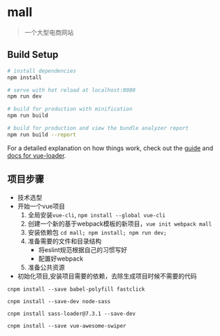 # mall

> 一个大型电商网站

## Build Setup

``` bash
# install dependencies
npm install

# serve with hot reload at localhost:8080
npm run dev

# build for production with minification
npm run build

# build for production and view the bundle analyzer report
npm run build --report
```

For a detailed explanation on how things work, check out the [guide](http://vuejs-templates.github.io/webpack/) and [docs for vue-loader](http://vuejs.github.io/vue-loader).


## 项目步骤

* 技术选型
* 开始一个vue项目
  1. 全局安装`vue-cli`, `npm install --global vue-cli`
  2. 创建一个新的基于webpack模板的新项目，`vue init webpack mall`
  3. 安装依赖包 `cd mall; npm install; npm run dev;`
  4. 准备需要的文件和目录结构
     * 将eslint规范根据自己的习惯写好
     * 配置好webpack 
  5. 准备公共资源
* 初始化项目,安装项目需要的依赖，去除生成项目时候不需要的代码

```
cnpm install --save babel-polyfill fastclick

cnpm install --save-dev node-sass 

cnpm install sass-loader@7.3.1 --save-dev

cnpm install --save vue-awesome-swiper
```